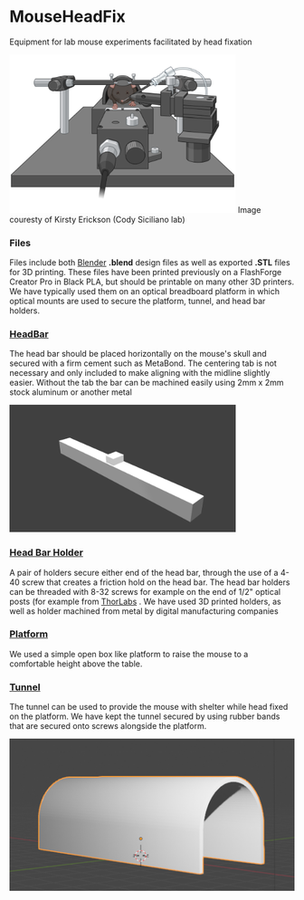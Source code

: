 # MouseHeadFix
Equipment for lab mouse experiments facilitated by head fixation  

<img src="Images/MouseHeadFix.png" alt="Illustration of head-fixed mouse" width="400" />
Image couresty of Kirsty Erickson (Cody Siciliano lab)

### Files
Files include both [Blender](https://www.blender.org/) **.blend** design files as well as exported **.STL** files for 3D printing. These files have been printed previously on a FlashForge Creator Pro in Black PLA, but should be printable on many other 3D printers. We have typically used them on an optical breadboard platform in which optical mounts are used to secure the platform, tunnel, and head bar holders.

### [HeadBar](HeadBar/)
The head bar should be placed horizontally on the mouse's skull and secured with a firm cement such as MetaBond. The centering tab is not necessary and only included to make aligning with the midline slightly easier. Without the tab the bar can be machined easily using 2mm x 2mm stock aluminum or another metal  

<img src="HeadBar/HeadBar.png" alt="Head bar" width="400" />

### [Head Bar Holder](HeadBarHolder/)
A pair of holders secure either end of the head bar, through the use of a 4-40 screw that creates a friction hold on the head bar. The head bar holders can be threaded with 8-32 screws for example on the end of 1/2" optical posts (for example from [ThorLabs](https://www.thorlabs.com/newgrouppage9.cfm?objectgroup_id=1266) . We have used 3D printed holders, as well as holder machined from metal by digital manufacturing companies  

### [Platform](MousePlatform/)
We used a simple open box like platform to raise the mouse to a comfortable height above the table.  

### [Tunnel](MouseTunnel/)
The tunnel can be used to provide the mouse with shelter while head fixed on the platform.  We have kept the tunnel secured by using rubber bands  that are secured onto screws alongside the platform.

<img src="MouseTunnel/MouseTunnel.png" alt="Head bar" width="600" />
